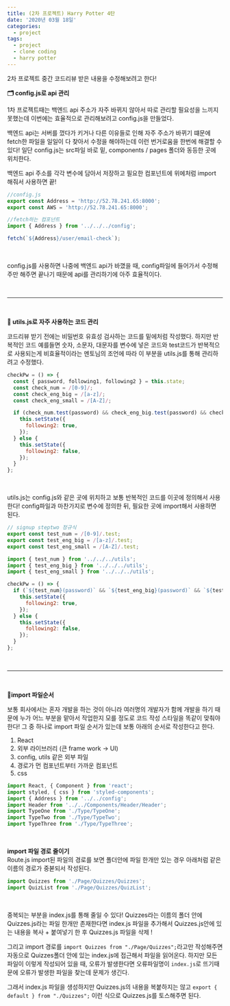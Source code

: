 ```yaml
---
title: (2차 프로젝트) Harry Potter 4탄
date: '2020년 03월 18일'
categories:
  - project
tags:
  - project
  - clone coding
  - harry potter
---
```


2차 프로젝트 중간 코드리뷰 받은 내용을 수정해보려고 한다!

**🗂 config.js로 api 관리**

1차 프로젝트때는 백엔드 api 주소가 자주 바뀌지 않아서 따로 관리할 필요성을 느끼지 못했는데 이번에는 효율적으로 관리해보려고 config.js을 만들었다.

백엔드 api는 서버를 껐다가 키거나 다른 이유들로 인해 자주 주소가 바뀌기 떄문에 fetch한 파일을 일일이 다 찾아서 수정을 해야하는데 이런 번거로움을 한번에 해결할 수 있다!
일단 config.js는 src파일 바로 밑, components / pages 폴더와 동등한 곳에 위치한다.

백엔드 api 주소를 각각 변수에 담아서 저장하고 필요한 컴포넌트에 위에처럼 import 해줘서 사용하면 끝!

```jsx
//config.js
export const Address = 'http://52.78.241.65:8000';
export const AWS = 'http://52.78.241.65:8000';

//fetch하는 컴포넌트
import { Address } from '../../../config';

fetch(`${Address}/user/email-check`);
```

</br>

config.js를 사용하면 나중에 백엔드 api가 바꼈을 때, config파일에 들어가서 수정해주만 해주면 끝나기 때문에 api를 관리하기에 아주 효율적이다.

</br>

---

</br>

**📝 utils.js로 자주 사용하는 코드 관리**

코드리뷰 받기 전에는 비밀번호 유효성 검사하는 코드를 밑에처럼 작성했다. 하지만 반복적인 코드 예를들면 숫자, 소문자, 대문자를 변수에 넣은 코드와 test코드가 반복적으로 사용되는게 비효율적이라는 멘토님의 조언에 따라 이 부분을 utils.js를 통해 관리하려고 수정했다.

```jsx
checkPw = () => {
  const { password, following1, following2 } = this.state;
  const check_num = /[0-9]/;
  const check_eng_big = /[a-z]/;
  const check_eng_small = /[A-Z]/;

  if (check_num.test(password) && check_eng_big.test(password) && check_eng_small.test(password)) {
    this.setState({
      following2: true,
    });
  } else {
    this.setState({
      following2: false,
    });
  }
};
```

</br>

utils.js는 config.js와 같은 곳에 위치하고 보통 반복적인 코드를 이곳에 정의해서 사용한다! config파일과 마찬가지로 변수에 정의한 뒤, 필요한 곳에 import해서 사용하면 된다.

```jsx
// signup steptwo 정규식
export const test_num = /[0-9]/.test;
export const test_eng_big = /[a-z]/.test;
export const test_eng_small = /[A-Z]/.test;

import { test_num } from '../../../utils';
import { test_eng_big } from '../../../utils';
import { test_eng_small } from '../../../utils';

checkPw = () => {
  if (`${test_num}(password)` && `${test_eng_big}(password)` && `${test_eng_small}(password)`) {
    this.setState({
      following2: true,
    });
  } else {
    this.setState({
      following2: false,
    });
  }
};
```

</br>

---

</br>

**👣import 파일순서**

보통 회사에서는 혼자 개발을 하는 것이 아니라 여러명의 개발자가 함께 개발을 하기 때문에 누가 어느 부분을 맡아서 작업한지 모를 정도로 코드 작성 스타일을 똑같이 맞춰야 한다! 그 중 하나로 import 파일 순서가 있는데 보통 아래의 순서로 작성한다고 한다.

1. React
2. 외부 라이브러리 (큰 frame work -> UI)
3. config, utils 같은 외부 파일
4. 경로가 먼 컴포넌트부터 가까운 컴포넌트
5. css

```jsx
import React, { Component } from 'react';
import styled, { css } from 'styled-components';
import { Address } from '../../config';
import Header from '../../Components/Header/Header';
import TypeOne from './Type/TypeOne';
import TypeTwo from './Type/TypeTwo';
import TypeThree from './Type/TypeThree';
```

</br>

**import 파일 경로 줄이기**
</br>
Route.js import된 파일의 경로를 보면 폴더안에 파일 한개만 있는 경우 아래처럼 같은 이름의 경로가 중볻되서 작성된다.

```jsx
import Quizzes from './Page/Quizzes/Quizzes';
import QuizList from './Page/Quizzes/QuizList';
```

</br>

중복되는 부분을 index.js를 통해 줄일 수 있다!
Quizzes라는 이름의 폴더 안에 Quizzes.js라는 파일 한개만 존재한다면 index.js 파일을 추가해서 Quizzes.js안에 있는 내용을 복사 + 붙여넣기 한 후 Quizzes.js 파일을 삭제 !

그리고 import 경로를 `import Quizzes from "./Page/Quizzes";`라고만 작성해주면 자동으로 Quizzes폴더 안에 있는 index.js에 접근해서 파일을 읽어온다. 하지만 모든 파일이 이렇게 작성되어 있을 때, 오류가 발생한다면 오류파일명이 `index.js`로 뜨기때문에 오류가 발생한 파일을 찾는데 문제가 생긴다.

그래서 index.js 파일을 생성하지만 Quizzes.js의 내용을 복붙하지는 않고 `export { default } from "./Quizzes";` 이런 식으로 Quizzes.js를 토스해주면 된다.

